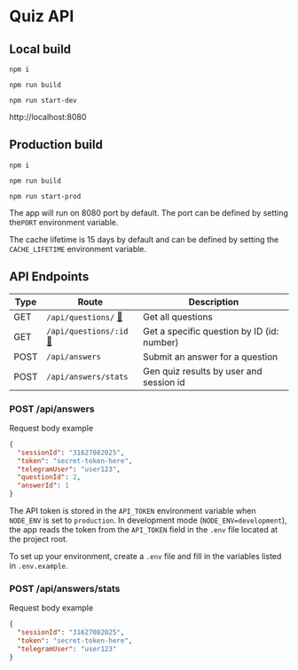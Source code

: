 # Quiz API

## Local build
```
npm i
```

```
npm run build
```

```
npm run start-dev
```

http://localhost:8080

## Production build
```
npm i
```

```
npm run build
```

```
npm run start-prod
```

The app will run on 8080 port by default. The port can be defined by setting
the`PORT` environment variable.

The cache lifetime is 15 days by default and can be defined by setting the
`CACHE_LIFETIME` environment variable.

## API Endpoints

| Type | Route                                                              | Description                                |
|------|--------------------------------------------------------------------|--------------------------------------------|
| GET | `/api/questions/` [🔗](http://localhost:8080/api/questions/)       | Get all questions                          |
| GET | `/api/questions/:id` [🔗](http://localhost:8080/api/questions/:id) | Get a specific question by ID (id: number) |
| POST | `/api/answers`                                                     | Submit an answer for a question            |
| POST | `/api/answers/stats`                                               | Gen quiz results by user and session id    |


### POST /api/answers

Request body example

```json
{  
  "sessionId": "31627082025",
  "token": "secret-token-here",
  "telegramUser": "user123",
  "questionId": 2,
  "answerId": 1
}
```

The API token is stored in the `API_TOKEN` environment variable when `NODE_ENV` is set to `production`.
In development mode (`NODE_ENV=development`), the app reads the token from the `API_TOKEN` field in the `.env` file located at the project root.

To set up your environment, create a `.env` file and fill in the variables listed in `.env.example`.

### POST /api/answers/stats

Request body example

```json
{  
  "sessionId": "31627082025",
  "token": "secret-token-here",
  "telegramUser": "user123"
}
```
